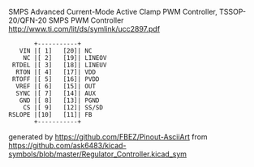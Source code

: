 SMPS Advanced Current-Mode Active Clamp PWM Controller, TSSOP-20/QFN-20
SMPS PWM Controller
http://www.ti.com/lit/ds/symlink/ucc2897.pdf


	       +-----------+
	   VIN |[ 1]   [20]| NC
	    NC |[ 2]   [19]| LINEOV
	 RTDEL |[ 3]   [18]| LINEUV
	  RTON |[ 4]   [17]| VDD
	 RTOFF |[ 5]   [16]| PVDD
	  VREF |[ 6]   [15]| OUT
	  SYNC |[ 7]   [14]| AUX
	   GND |[ 8]   [13]| PGND
	    CS |[ 9]   [12]| SS/SD
	RSLOPE |[10]   [11]| FB
	       +-----------+


generated by https://github.com/FBEZ/Pinout-AsciiArt from https://github.com/ask6483/kicad-symbols/blob/master/Regulator_Controller.kicad_sym